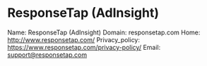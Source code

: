 
# ResponseTap (AdInsight)

Name: ResponseTap (AdInsight)
Domain: responsetap.com
Home: http://www.responsetap.com/
Privacy_policy: https://www.responsetap.com/privacy-policy/
Email: support@responsetap.com
